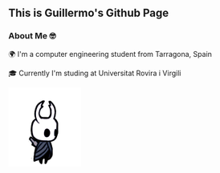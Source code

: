 ## This is Guillermo's Github Page 

### About Me 🤓
🌍 I'm a computer engineering student from Tarragona, Spain

🎓 Currently I'm studing at Universitat Rovira i Virgili


![HollowKnight](.github/img/hollow.gif)

<!--
**GuillermoX/GuillermoX** is a ✨ _special_ ✨ repository because its `README.md` (this file) appears on your GitHub profile.

Here are some ideas to get you started:

- 🔭 I’m currently working on ...
- 🌱 I’m currently learning ...
- 👯 I’m looking to collaborate on ...
- 🤔 I’m looking for help with ...
- 💬 Ask me about ...
- 📫 How to reach me: ...
- 😄 Pronouns: ...
- ⚡ Fun fact: ...
-->
